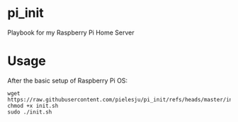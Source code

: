 # pi_init

Playbook for my Raspberry Pi Home Server

# Usage

After the basic setup of Raspberry Pi OS:

```
wget https://raw.githubusercontent.com/pielesju/pi_init/refs/heads/master/init.sh
chmod +x init.sh
sudo ./init.sh
```
